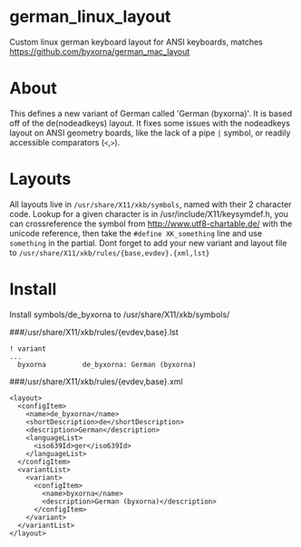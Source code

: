 german_linux_layout
===================

Custom linux german keyboard layout for ANSI keyboards, matches https://github.com/byxorna/german_mac_layout

About
=====

This defines a new variant of German called 'German (byxorna)'. It is based off of the de(nodeadkeys) layout. It fixes some issues with the nodeadkeys layout on ANSI geometry boards, like the lack of a pipe ```|``` symbol, or readily accessible comparators (```<```,```>```).

Layouts
=======

All layouts live in ```/usr/share/X11/xkb/symbols```, named with their 2 character code.
Lookup for a given character is in /usr/include/X11/keysymdef.h, you can crossreference the symbol from http://www.utf8-chartable.de/ with the unicode reference, then take the ```#define XK_something``` line and use ```something``` in the partial.
Dont forget to add your new variant and layout file to ```/usr/share/X11/xkb/rules/{base,evdev}.{xml,lst}```

Install
=======

Install symbols/de_byxorna to /usr/share/X11/xkb/symbols/

###/usr/share/X11/xkb/rules/{evdev,base}.lst

    ! variant
    ...
      byxorna         de_byxorna: German (byxorna)

###/usr/share/X11/xkb/rules/{evdev,base}.xml

    <layout>
      <configItem>
        <name>de_byxorna</name>
        <shortDescription>de</shortDescription>
        <description>German</description>
        <languageList>
          <iso639Id>ger</iso639Id>
        </languageList>
      </configItem>
      <variantList>
        <variant>
          <configItem>
            <name>byxorna</name>
            <description>German (byxorna)</description>
          </configItem>
        </variant>
      </variantList>
    </layout>

